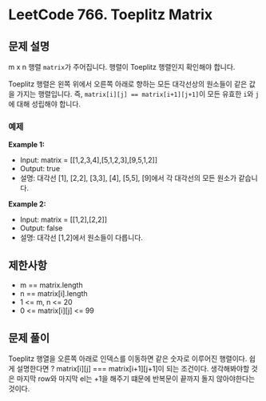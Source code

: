 # LeetCode 766. Toeplitz Matrix

## 문제 설명

m x n 행렬 `matrix`가 주어집니다. 행렬이 Toeplitz 행렬인지 확인해야 합니다.

Toeplitz 행렬은 왼쪽 위에서 오른쪽 아래로 향하는 모든 대각선상의 원소들이 같은 값을 가지는 행렬입니다. 즉, `matrix[i][j] == matrix[i+1][j+1]`이 모든 유효한 `i`와 `j`에 대해 성립해야 합니다.

### 예제

**Example 1:**

- Input: matrix = [[1,2,3,4],[5,1,2,3],[9,5,1,2]]
- Output: true
- 설명: 대각선 [1], [2,2], [3,3], [4], [5,5], [9]에서 각 대각선의 모든 원소가 같습니다.

**Example 2:**

- Input: matrix = [[1,2],[2,2]]
- Output: false
- 설명: 대각선 [1,2]에서 원소들이 다릅니다.

## 제한사항

- m == matrix.length
- n == matrix[i].length
- 1 <= m, n <= 20
- 0 <= matrix[i][j] <= 99

## 문제 풀이

Toeplitz 행열을 오른쪽 아래로 인덱스를 이동하면 같은 숫자로 이루어진 행렬이다.
쉽게 설명한다면 ? matrix[i][j] === matrix[i+1][j+1]이 되는 조건이다.
생각해봐야할 것은 마지막 row와 마지막 el는 +1을 해주기 떄문에 반복문이 끝까지 돌지 않아야한다는 것이다.
